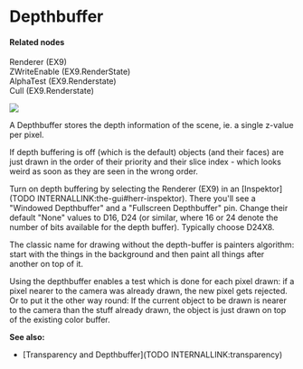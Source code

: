 # Depthbuffer


#### Related nodes
<span class="node">Renderer (EX9)</span>  
<span class="node">ZWriteEnable (EX9.RenderState)</span>  
<span class="node">AlphaTest (EX9.Renderstate)</span>  
<span class="node">Cull (EX9.Renderstate)</span>  

![](~/img/Basics-Depthbuffer2.png "")   



A Depthbuffer stores the depth information of the scene, ie. a single z-value per pixel.  

If depth buffering is off (which is the default) objects (and their faces) are just drawn in the order of their priority and their slice index - which looks weird as soon as they are seen in the wrong order.   

Turn on depth buffering by selecting the <span class="node">Renderer (EX9)</span> in an [Inspektor](TODO INTERNALLINK:the-gui#herr-inspektor). There you'll see a "Windowed Depthbuffer" and a "Fullscreen Depthbuffer" pin. Change their default "None" values to D16, D24 (or similar, where 16 or 24 denote the number of bits available for the depth buffer). Typically choose D24X8.  

The classic name for drawing without the depth-buffer is painters algorithm: start with the things in the background and then paint all things after another on top of it.  

Using the depthbuffer enables a test which is done for each pixel drawn: if a pixel nearer to the camera was already drawn, the new pixel gets rejected. Or to put it the other way round: If the current object to be drawn is nearer to the camera than the stuff already drawn, the object is just drawn on top of the existing color buffer.  

**See also:**  
* [Transparency and Depthbuffer](TODO INTERNALLINK:transparency)  



